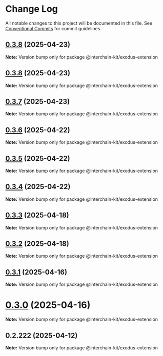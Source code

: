 # Change Log

All notable changes to this project will be documented in this file.
See [Conventional Commits](https://conventionalcommits.org) for commit guidelines.

## [0.3.8](https://github.com/interchain-kit/exodus-extension/compare/@interchain-kit/exodus-extension@0.3.8...@interchain-kit/exodus-extension@0.3.8) (2025-04-23)

**Note:** Version bump only for package @interchain-kit/exodus-extension

## [0.3.8](https://github.com/interchain-kit/exodus-extension/compare/@interchain-kit/exodus-extension@0.3.7...@interchain-kit/exodus-extension@0.3.8) (2025-04-23)

**Note:** Version bump only for package @interchain-kit/exodus-extension

## [0.3.7](https://github.com/interchain-kit/exodus-extension/compare/@interchain-kit/exodus-extension@0.3.6...@interchain-kit/exodus-extension@0.3.7) (2025-04-23)

**Note:** Version bump only for package @interchain-kit/exodus-extension

## [0.3.6](https://github.com/interchain-kit/exodus-extension/compare/@interchain-kit/exodus-extension@0.3.5...@interchain-kit/exodus-extension@0.3.6) (2025-04-22)

**Note:** Version bump only for package @interchain-kit/exodus-extension

## [0.3.5](https://github.com/interchain-kit/exodus-extension/compare/@interchain-kit/exodus-extension@0.3.4...@interchain-kit/exodus-extension@0.3.5) (2025-04-22)

**Note:** Version bump only for package @interchain-kit/exodus-extension

## [0.3.4](https://github.com/interchain-kit/exodus-extension/compare/@interchain-kit/exodus-extension@0.3.3...@interchain-kit/exodus-extension@0.3.4) (2025-04-22)

**Note:** Version bump only for package @interchain-kit/exodus-extension

## [0.3.3](https://github.com/interchain-kit/exodus-extension/compare/@interchain-kit/exodus-extension@0.3.2...@interchain-kit/exodus-extension@0.3.3) (2025-04-18)

**Note:** Version bump only for package @interchain-kit/exodus-extension

## [0.3.2](https://github.com/interchain-kit/exodus-extension/compare/@interchain-kit/exodus-extension@0.3.1...@interchain-kit/exodus-extension@0.3.2) (2025-04-18)

**Note:** Version bump only for package @interchain-kit/exodus-extension

## [0.3.1](https://github.com/interchain-kit/exodus-extension/compare/@interchain-kit/exodus-extension@0.3.0...@interchain-kit/exodus-extension@0.3.1) (2025-04-16)

**Note:** Version bump only for package @interchain-kit/exodus-extension

# [0.3.0](https://github.com/interchain-kit/exodus-extension/compare/@interchain-kit/exodus-extension@0.2.222...@interchain-kit/exodus-extension@0.3.0) (2025-04-16)

**Note:** Version bump only for package @interchain-kit/exodus-extension

## 0.2.222 (2025-04-12)

**Note:** Version bump only for package @interchain-kit/exodus-extension
